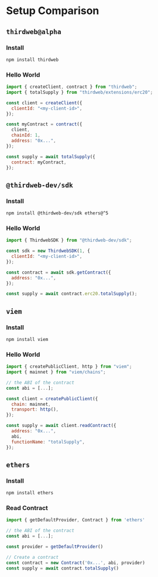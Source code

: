 # Setup Comparison

## `thirdweb@alpha`

### Install

```bash
npm install thirdweb
```

### Hello World

```javascript
import { createClient, contract } from "thirdweb";
import { totalSupply } from "thirdweb/extensions/erc20";

const client = createClient({
  clientId: "<my-client-id>",
});

const myContract = contract({
  client,
  chainId: 1,
  address: "0x...",
});

const supply = await totalSupply({
  contract: myContract,
});
```

## `@thirdweb-dev/sdk`

### Install

```bash
npm install @thirdweb-dev/sdk ethers@^5
```

### Hello World

```javascript
import { ThirdwebSDK } from "@thirdweb-dev/sdk";

const sdk = new ThirdwebSDK(1, {
  clientId: "<my-client-id>",
});

const contract = await sdk.getContract({
  address: "0x...",
});

const supply = await contract.erc20.totalSupply();
```

## `viem`

### Install

```bash
npm install viem
```

### Hello World

```javascript
import { createPublicClient, http } from "viem";
import { mainnet } from "viem/chains";

// the ABI of the contract
const abi = [...];

const client = createPublicClient({
  chain: mainnet,
  transport: http(),
});

const supply = await client.readContract({
  address: "0x...",
  abi,
  functionName: "totalSupply",
});
```

## `ethers`

### Install

```bash
npm install ethers
```

### Read Contract

```javascript
import { getDefaultProvider, Contract } from 'ethers'

// the ABI of the contract
const abi = [...];

const provider = getDefaultProvider()

// Create a contract
const contract = new Contract('0x...', abi, provider)
const supply = await contract.totalSupply()
```
